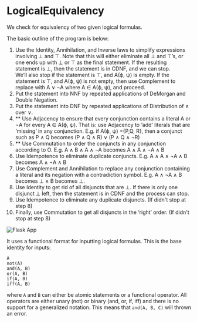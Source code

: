 LogicalEquivalency
===================

We check for equivalency of two given logical formulas.

The basic outline of the program is below:

1. Use the Identity, Annihilation, and Inverse laws to simplify expressions involving ⊥ and ⊤.
Note that this will either eliminate all ⊥ and ⊤’s, or one ends up with ⊥ or ⊤ as the final
statement. If the resulting statement is ⊥, then the statement is in CDNF, and we can stop.  
We’ll also stop if the statement is ⊤, and A(ϕ, ψ) is empty. If the statement is ⊤, and A(ϕ, ψ) is
not empty, then use Complement to replace with A ∨ ¬A where A ∈ A(ϕ, ψ), and proceed.
2. Put the statement into NNF by repeated applications of DeMorgan and Double Negation.  
3. Put the statement into DNF by repeated applications of Distribution of ∧ over ∨.  
4. ** Use Adjacency to ensure that every conjunction contains a literal A or ¬A for every A ∈ A(ϕ,
ψ). That is: use Adjacency to ‘add’ literals that are ‘missing’ in any conjunction. E.g. if A(ϕ, ψ)
={P,Q, R}, then a conjunct such as P ∧ Q becomes (P ∧ Q ∧ R) ∨ (P ∧ Q ∧ ¬R)  
5. ** Use Commutation to order the conjuncts in any conjunction according to O. E.g. A ∧ B ∧ A ∧
¬A becomes A ∧ A ∧ ¬A ∧ B  
6. Use Idempotence to eliminate duplicate conjuncts. E.g. A ∧ A ∧ ¬A ∧ B becomes A ∧ ¬A ∧ B  
7. Use Complement and Annihilation to replace any conjunction containing a literal and its
negation with a contradiction symbol. E.g. A ∧ ¬A ∧ B becomes ⊥ ∧ B becomes ⊥.  
8. Use Identity to get rid of all disjuncts that are ⊥. If there is only one disjunct ⊥ left, then the
statement is in CDNF and the process can stop.  
9. Use Idempotence to eliminate any duplicate disjuncts. (If didn't stop at step 8)  
10. Finally, use Commutation to get all disjuncts in the ‘right’ order. (If didn't stop at step 8)

![Flask App](https://raw.githubusercontent.com/MasterOdin/LogicalEquivalency/master/static/screenshot.png)

It uses a functional format for inputting logical formulas. This is the base identity for inputs:
```
A
not(A)
and(A, B)
or(A, B)
if(A, B)
iff(A, B)
```
where `A` and `B` can either be atomic statements or a functional operator. All operators are either unary (not) or binary (and, or, if, iff) and there is no support for a generalized notation. This means that ```and(A, B, C)``` will thrown an error.
